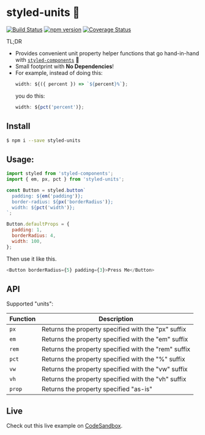 # styled-units 💅
[![Build Status](https://travis-ci.org/donavon/styled-units.svg?branch=master)](https://travis-ci.org/donavon/styled-units)
[![npm version](https://img.shields.io/npm/v/styled-units.svg)](https://www.npmjs.com/package/styled-units)
[![Coverage Status](https://coveralls.io/repos/github/donavon/styled-units/badge.svg?branch=master)](https://coveralls.io/github/donavon/styled-units?branch=master)

TL;DR

* Provides convenient unit property helper functions that go hand-in-hand with
[`styled-components`](https://www.npmjs.com/package/styled-components) 💅
* Small footprint with **No Dependencies**!
* For example, instead of doing this:
  ```js
  width: ${({ percent }) => `${percent}%`};
  ```
  you do this:
  ```js
  width: ${pct('percent')};
  ```

## Install
```bash
$ npm i --save styled-units
```

## Usage:

```js
import styled from 'styled-components';
import { em, px, pct } from 'styled-units';

const Button = styled.button`
  padding: ${em('padding')};
  border-radius: ${px('borderRadius')};
  width: ${pct('width')};
`;

Button.defaultProps = {
  padding: 1,
  borderRadius: 4,
  width: 100,
};
```

Then use it like this.
```js
<Button borderRadius={5} padding={3}>Press Me</Button>
```

## API

Supported "units":

| Function  | Description |
| --------- | ----------- |
| `px` |  Returns the property specified with the "px" suffix |
| `em` |  Returns the property specified with the "em" suffix |
| `rem` |  Returns the property specified with the "rem" suffix |
| `pct` |  Returns the property specified with the "%" suffix |
| `vw` |  Returns the property specified with the "vw" suffix |
| `vh` |  Returns the property specified with the "vh" suffix |
| `prop` | Returns the property specified "as-is" |

## Live

Check out this live example on [CodeSandbox](https://codesandbox.io/s/oYpNjXmWN).
